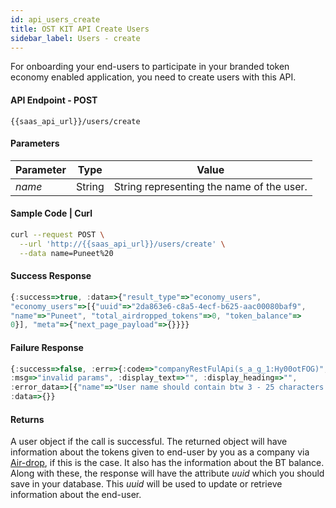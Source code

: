 ```yaml
---
id: api_users_create
title: OST KIT API Create Users
sidebar_label: Users - create
---
```


For onboarding your end-users to participate in your branded token economy enabled application, you need to create users with this API.

#### API Endpoint - POST
```url
{{saas_api_url}}/users/create
```

#### Parameters
| Parameter | Type   | Value  |
|-----------|--------|--------|
| _name_    | String | String representing the name of the user.|

#### Sample Code | Curl
```bash
curl --request POST \
  --url 'http://{{saas_api_url}}/users/create' \
  --data name=Puneet%20
```

#### Success Response
```javascript
{:success=>true, :data=>{"result_type"=>"economy_users",
"economy_users"=>[{"uuid"=>"2da863e6-c8a5-4ecf-b625-aac00080baf9",
"name"=>"Puneet", "total_airdropped_tokens"=>0, "token_balance"=>
0}], "meta"=>{"next_page_payload"=>{}}}}
```

#### Failure Response
```javascript
{:success=>false, :err=>{:code=>"companyRestFulApi(s_a_g_1:Hy00otFOG)",
:msg=>"invalid params", :display_text=>"", :display_heading=>"",
:error_data=>[{"name"=>"User name should contain btw 3 - 25 characters."}]},
:data=>{}}
```


#### Returns
A user object if the call is successful. The returned object will have information about the tokens given to end-user by you as a company via [Air-drop](https://dev.stagingost.com/ostkit-restful-api/docs/user.html#4-initiate-air-drop-api), if this is the case. It also has the information about the BT balance. Along with these, the response will have the attribute _uuid_ which you should save in your database. This _uuid_ will be used to update or retrieve information about the end-user.
